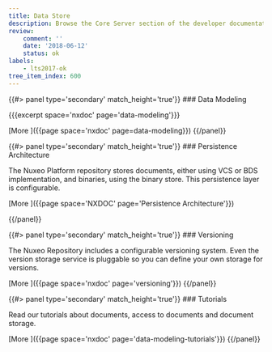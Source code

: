 ```yaml
---
title: Data Store
description: Browse the Core Server section of the developer documentation.
review:
    comment: ''
    date: '2018-06-12'
    status: ok
labels:
    - lts2017-ok
tree_item_index: 600
---
```

<div class="row" data-equalizer data-equalize-on="medium">

<div class="column medium-6">
{{#> panel type='secondary' match_height='true'}}
### Data Modeling

{{{excerpt space='nxdoc' page='data-modeling'}}}

[More <i class="fa fa-long-arrow-right" aria-hidden="true"></i>]({{page space='nxdoc' page=data-modeling}})
{{/panel}}
</div>

<div class="column medium-6">
{{#> panel type='secondary' match_height='true'}}
### Persistence Architecture

The Nuxeo Platform repository stores documents, either using VCS or BDS implementation, and binaries, using the binary store. This persistence layer is configurable.

[More <i class="fa fa-long-arrow-right" aria-hidden="true"></i>]({{page space='NXDOC' page='Persistence Architecture'}})

{{/panel}}
</div>

</div>

<div class="row" data-equalizer data-equalize-on="medium">

<div class="column medium-6">
{{#> panel type='secondary' match_height='true'}}
### Versioning

The Nuxeo Repository includes a configurable versioning system. Even the version storage service is pluggable so you can define your own storage for versions.

[More <i class="fa fa-long-arrow-right" aria-hidden="true"></i>]({{page space='nxdoc' page='versioning'}})
{{/panel}}
</div>

<div class="column medium-6">
{{#> panel type='secondary' match_height='true'}}
### Tutorials

Read our tutorials about documents, access to documents and document storage.

[More <i class="fa fa-long-arrow-right" aria-hidden="true"></i>]({{page space='nxdoc' page='data-modeling-tutorials'}})
{{/panel}}
</div>

</div>
